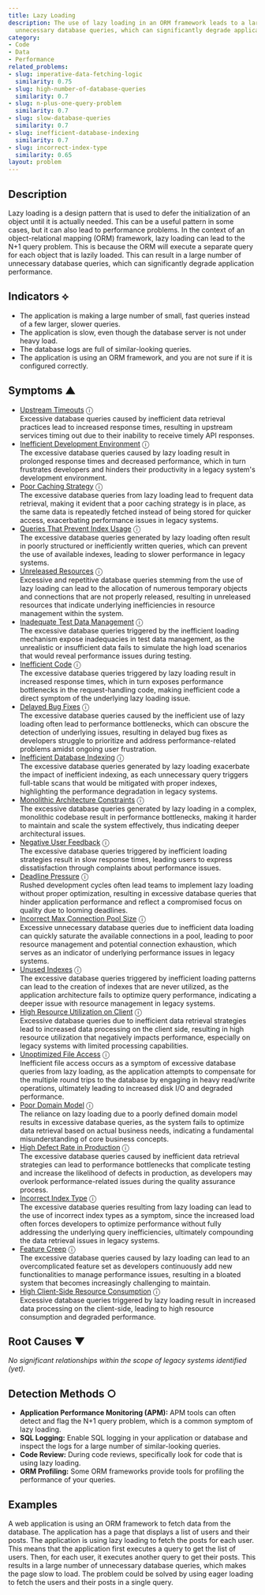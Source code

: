 ```yaml
---
title: Lazy Loading
description: The use of lazy loading in an ORM framework leads to a large number of
  unnecessary database queries, which can significantly degrade application performance.
category:
- Code
- Data
- Performance
related_problems:
- slug: imperative-data-fetching-logic
  similarity: 0.75
- slug: high-number-of-database-queries
  similarity: 0.7
- slug: n-plus-one-query-problem
  similarity: 0.7
- slug: slow-database-queries
  similarity: 0.7
- slug: inefficient-database-indexing
  similarity: 0.7
- slug: incorrect-index-type
  similarity: 0.65
layout: problem
---
```


## Description
Lazy loading is a design pattern that is used to defer the initialization of an object until it is actually needed. This can be a useful pattern in some cases, but it can also lead to performance problems. In the context of an object-relational mapping (ORM) framework, lazy loading can lead to the N+1 query problem. This is because the ORM will execute a separate query for each object that is lazily loaded. This can result in a large number of unnecessary database queries, which can significantly degrade application performance.

## Indicators ⟡
- The application is making a large number of small, fast queries instead of a few larger, slower queries.
- The application is slow, even though the database server is not under heavy load.
- The database logs are full of similar-looking queries.
- The application is using an ORM framework, and you are not sure if it is configured correctly.

## Symptoms ▲
- [Upstream Timeouts](upstream-timeouts.md) <span class="info-tooltip" title="Confidence: 0.676, Strength: 0.864">ⓘ</span>
<br/>  Excessive database queries caused by inefficient data retrieval practices lead to increased response times, resulting in upstream services timing out due to their inability to receive timely API responses.
- [Inefficient Development Environment](inefficient-development-environment.md) <span class="info-tooltip" title="Confidence: 0.602, Strength: 0.900">ⓘ</span>
<br/>  The excessive database queries caused by lazy loading result in prolonged response times and decreased performance, which in turn frustrates developers and hinders their productivity in a legacy system's development environment.
- [Poor Caching Strategy](poor-caching-strategy.md) <span class="info-tooltip" title="Confidence: 0.486, Strength: 0.872">ⓘ</span>
<br/>  The excessive database queries from lazy loading lead to frequent data retrieval, making it evident that a poor caching strategy is in place, as the same data is repeatedly fetched instead of being stored for quicker access, exacerbating performance issues in legacy systems.
- [Queries That Prevent Index Usage](queries-that-prevent-index-usage.md) <span class="info-tooltip" title="Confidence: 0.485, Strength: 0.828">ⓘ</span>
<br/>  The excessive database queries generated by lazy loading often result in poorly structured or inefficiently written queries, which can prevent the use of available indexes, leading to slower performance in legacy systems.
- [Unreleased Resources](unreleased-resources.md) <span class="info-tooltip" title="Confidence: 0.477, Strength: 0.897">ⓘ</span>
<br/>  Excessive and repetitive database queries stemming from the use of lazy loading can lead to the allocation of numerous temporary objects and connections that are not properly released, resulting in unreleased resources that indicate underlying inefficiencies in resource management within the system.
- [Inadequate Test Data Management](inadequate-test-data-management.md) <span class="info-tooltip" title="Confidence: 0.438, Strength: 0.915">ⓘ</span>
<br/>  The excessive database queries triggered by the inefficient loading mechanism expose inadequacies in test data management, as the unrealistic or insufficient data fails to simulate the high load scenarios that would reveal performance issues during testing.
- [Inefficient Code](inefficient-code.md) <span class="info-tooltip" title="Confidence: 0.413, Strength: 0.865">ⓘ</span>
<br/>  The excessive database queries triggered by lazy loading result in increased response times, which in turn exposes performance bottlenecks in the request-handling code, making inefficient code a direct symptom of the underlying lazy loading issue.
- [Delayed Bug Fixes](delayed-bug-fixes.md) <span class="info-tooltip" title="Confidence: 0.411, Strength: 0.858">ⓘ</span>
<br/>  The excessive database queries caused by the inefficient use of lazy loading often lead to performance bottlenecks, which can obscure the detection of underlying issues, resulting in delayed bug fixes as developers struggle to prioritize and address performance-related problems amidst ongoing user frustration.
- [Inefficient Database Indexing](inefficient-database-indexing.md) <span class="info-tooltip" title="Confidence: 0.396, Strength: 0.892">ⓘ</span>
<br/>  The excessive database queries generated by lazy loading exacerbate the impact of inefficient indexing, as each unnecessary query triggers full-table scans that would be mitigated with proper indexes, highlighting the performance degradation in legacy systems.
- [Monolithic Architecture Constraints](monolithic-architecture-constraints.md) <span class="info-tooltip" title="Confidence: 0.393, Strength: 0.831">ⓘ</span>
<br/>  The excessive database queries generated by lazy loading in a complex, monolithic codebase result in performance bottlenecks, making it harder to maintain and scale the system effectively, thus indicating deeper architectural issues.
- [Negative User Feedback](negative-user-feedback.md) <span class="info-tooltip" title="Confidence: 0.372, Strength: 0.830">ⓘ</span>
<br/>  The excessive database queries triggered by inefficient loading strategies result in slow response times, leading users to express dissatisfaction through complaints about performance issues.
- [Deadline Pressure](deadline-pressure.md) <span class="info-tooltip" title="Confidence: 0.368, Strength: 0.874">ⓘ</span>
<br/>  Rushed development cycles often lead teams to implement lazy loading without proper optimization, resulting in excessive database queries that hinder application performance and reflect a compromised focus on quality due to looming deadlines.
- [Incorrect Max Connection Pool Size](incorrect-max-connection-pool-size.md) <span class="info-tooltip" title="Confidence: 0.348, Strength: 0.878">ⓘ</span>
<br/>  Excessive unnecessary database queries due to inefficient data loading can quickly saturate the available connections in a pool, leading to poor resource management and potential connection exhaustion, which serves as an indicator of underlying performance issues in legacy systems.
- [Unused Indexes](unused-indexes.md) <span class="info-tooltip" title="Confidence: 0.341, Strength: 0.854">ⓘ</span>
<br/>  The excessive database queries triggered by inefficient loading patterns can lead to the creation of indexes that are never utilized, as the application architecture fails to optimize query performance, indicating a deeper issue with resource management in legacy systems.
- [High Resource Utilization on Client](high-resource-utilization-on-client.md) <span class="info-tooltip" title="Confidence: 0.339, Strength: 0.851">ⓘ</span>
<br/>  Excessive database queries due to inefficient data retrieval strategies lead to increased data processing on the client side, resulting in high resource utilization that negatively impacts performance, especially on legacy systems with limited processing capabilities.
- [Unoptimized File Access](unoptimized-file-access.md) <span class="info-tooltip" title="Confidence: 0.329, Strength: 0.892">ⓘ</span>
<br/>  Inefficient file access occurs as a symptom of excessive database queries from lazy loading, as the application attempts to compensate for the multiple round trips to the database by engaging in heavy read/write operations, ultimately leading to increased disk I/O and degraded performance.
- [Poor Domain Model](poor-domain-model.md) <span class="info-tooltip" title="Confidence: 0.324, Strength: 0.892">ⓘ</span>
<br/>  The reliance on lazy loading due to a poorly defined domain model results in excessive database queries, as the system fails to optimize data retrieval based on actual business needs, indicating a fundamental misunderstanding of core business concepts.
- [High Defect Rate in Production](high-defect-rate-in-production.md) <span class="info-tooltip" title="Confidence: 0.320, Strength: 0.793">ⓘ</span>
<br/>  The excessive database queries caused by inefficient data retrieval strategies can lead to performance bottlenecks that complicate testing and increase the likelihood of defects in production, as developers may overlook performance-related issues during the quality assurance process.
- [Incorrect Index Type](incorrect-index-type.md) <span class="info-tooltip" title="Confidence: 0.317, Strength: 0.866">ⓘ</span>
<br/>  The excessive database queries resulting from lazy loading can lead to the use of incorrect index types as a symptom, since the increased load often forces developers to optimize performance without fully addressing the underlying query inefficiencies, ultimately compounding the data retrieval issues in legacy systems.
- [Feature Creep](feature-creep.md) <span class="info-tooltip" title="Confidence: 0.313, Strength: 0.887">ⓘ</span>
<br/>  The excessive database queries caused by lazy loading can lead to an overcomplicated feature set as developers continuously add new functionalities to manage performance issues, resulting in a bloated system that becomes increasingly challenging to maintain.
- [High Client-Side Resource Consumption](high-client-side-resource-consumption.md) <span class="info-tooltip" title="Confidence: 0.309, Strength: 0.890">ⓘ</span>
<br/>  Excessive database queries triggered by lazy loading result in increased data processing on the client-side, leading to high resource consumption and degraded performance.

## Root Causes ▼

*No significant relationships within the scope of legacy systems identified (yet).*

## Detection Methods ○
- **Application Performance Monitoring (APM):** APM tools can often detect and flag the N+1 query problem, which is a common symptom of lazy loading.
- **SQL Logging:** Enable SQL logging in your application or database and inspect the logs for a large number of similar-looking queries.
- **Code Review:** During code reviews, specifically look for code that is using lazy loading.
- **ORM Profiling:** Some ORM frameworks provide tools for profiling the performance of your queries.

## Examples
A web application is using an ORM framework to fetch data from the database. The application has a page that displays a list of users and their posts. The application is using lazy loading to fetch the posts for each user. This means that the application first executes a query to get the list of users. Then, for each user, it executes another query to get their posts. This results in a large number of unnecessary database queries, which makes the page slow to load. The problem could be solved by using eager loading to fetch the users and their posts in a single query.
